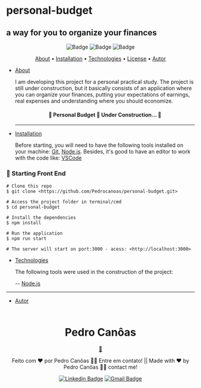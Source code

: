 # personal-budget
## a way for you to organize your finances

 <div align="center">
 
![Badge](https://img.shields.io/badge/license-MIT-blue?style=for-the-badge) ![Badge](https://img.shields.io/badge/node-v16.13.2-blue?style=for-the-badge) ![Badge](https://img.shields.io/badge/develop%20progress-05%25-green?style=for-the-badge)
</div>

<p align="center">  <a href="#About">About</a> • <a href="#Installation">Installation</a> • <a href="#Technologies">Technologies</a> • <a href="#License-a">License</a> • <a href="#Autor">Autor</a>  </p>

- [About](#About)

    I am developing this project for a personal practical study. The project is still under construction, but it basically consists of an application where you can organize your finances, putting your expectations of earnings, real expenses and understanding where you should economize.

  <h4 align="center"> 🚧 Personal Budget 🚀 Under Construction... 🚧 </h4>
  <hr>

- [Installation](#Installation)

  Before starting, you will need to have the following tools installed on your machine: [Git](https://git-scm.com), [Node.js](https://nodejs.org/en/). Besides, it's good to have an editor to work with the code like: [VSCode](https://code.visualstudio.com/)

### 🎲 Starting Front End

```
# Clone this repo
$ git clone <https://github.com/Pedrocanoas/personal-budget.git>

# Access the project folder in terminal/cmd
$ cd personal-budget

# Install the dependencies
$ npm install

# Run the application
$ npm run start

# The server will start on port:3000 - acess: <http://localhost:3000>
```

- [Technologies](#Technologies)

  The following tools were used in the construction of the project:

  -- [Node.js](https://nodejs.org/en/)

<hr>

- [Autor](#Autor)
<div align="center">
<img style="border-radius: 50%;" src="https://avatars.githubusercontent.com/u/51349076?v=4" width="6.25rem;" alt=""/>
<a><h1>Pedro Canôas</h1> <a href="https://github.com/Pedrocanoas" title="Github">🚀</a></a>

Feito com ❤️ por Pedro Canôas 👋🏽 Entre em contato! || Made with ❤️ by Pedro Canôas 👋🏽 contact me!

[![Linkedin Badge](https://img.shields.io/badge/-Pedro_Canoas-blue?style=for-the-badge&logo=Linkedin&logoColor=white&link=https://www.linkedin.com/in/pedrohc/)](https://www.linkedin.com/in/pedrohc/) [![Gmail Badge](https://img.shields.io/badge/-pedro28canoas@gmail.com-c14438?style=for-the-badge&logo=Gmail&logoColor=white&link=mailto:pedro28canoas@gmail.com)](mailto:pedro28canoas@gmail.com)

 </div>
